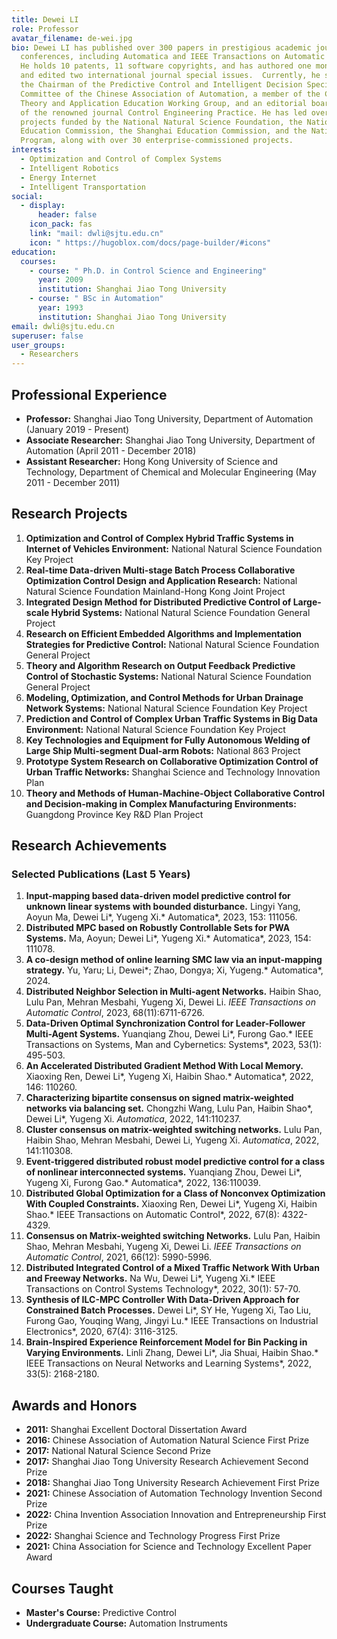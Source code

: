 ```yaml
---
title: Dewei LI
role: Professor
avatar_filename: de-wei.jpg
bio: Dewei LI has published over 300 papers in prestigious academic journals and
  conferences, including Automatica and IEEE Transactions on Automatic Control.
  He holds 10 patents, 11 software copyrights, and has authored one monograph
  and edited two international journal special issues.  Currently, he serves as
  the Chairman of the Predictive Control and Intelligent Decision Special
  Committee of the Chinese Association of Automation, a member of the Control
  Theory and Application Education Working Group, and an editorial board member
  of the renowned journal Control Engineering Practice. He has led over 20
  projects funded by the National Natural Science Foundation, the National
  Education Commission, the Shanghai Education Commission, and the National 863
  Program, along with over 30 enterprise-commissioned projects.
interests:
  - Optimization and Control of Complex Systems
  - Intelligent Robotics
  - Energy Internet
  - Intelligent Transportation
social:
  - display:
      header: false
    icon_pack: fas
    link: "mail: dwli@sjtu.edu.cn"
    icon: " https://hugoblox.com/docs/page-builder/#icons"
education:
  courses:
    - course: " Ph.D. in Control Science and Engineering"
      year: 2009
      institution: Shanghai Jiao Tong University
    - course: " BSc in Automation"
      year: 1993
      institution: Shanghai Jiao Tong University
email: dwli@sjtu.edu.cn
superuser: false
user_groups:
  - Researchers
---
```

## Professional Experience

* **Professor:** Shanghai Jiao Tong University, Department of Automation (January 2019 - Present)
* **Associate Researcher:** Shanghai Jiao Tong University, Department of Automation (April 2011 - December 2018)
* **Assistant Researcher:** Hong Kong University of Science and Technology, Department of Chemical and Molecular Engineering (May 2011 - December 2011)

## Research Projects

1. **Optimization and Control of Complex Hybrid Traffic Systems in Internet of Vehicles Environment:** National Natural Science Foundation Key Project
2. **Real-time Data-driven Multi-stage Batch Process Collaborative Optimization Control Design and Application Research:** National Natural Science Foundation Mainland-Hong Kong Joint Project
3. **Integrated Design Method for Distributed Predictive Control of Large-scale Hybrid Systems:** National Natural Science Foundation General Project
4. **Research on Efficient Embedded Algorithms and Implementation Strategies for Predictive Control:** National Natural Science Foundation General Project
5. **Theory and Algorithm Research on Output Feedback Predictive Control of Stochastic Systems:** National Natural Science Foundation General Project
6. **Modeling, Optimization, and Control Methods for Urban Drainage Network Systems:** National Natural Science Foundation Key Project
7. **Prediction and Control of Complex Urban Traffic Systems in Big Data Environment:** National Natural Science Foundation Key Project
8. **Key Technologies and Equipment for Fully Autonomous Welding of Large Ship Multi-segment Dual-arm Robots:** National 863 Project
9. **Prototype System Research on Collaborative Optimization Control of Urban Traffic Networks:** Shanghai Science and Technology Innovation Plan
10. **Theory and Methods of Human-Machine-Object Collaborative Control and Decision-making in Complex Manufacturing Environments:** Guangdong Province Key R&D Plan Project

## Research Achievements

### Selected Publications (Last 5 Years)

1. **Input-mapping based data-driven model predictive control for unknown linear systems with bounded disturbance.** Lingyi Yang, Aoyun Ma, Dewei Li*, Yugeng Xi.* Automatica*, 2023, 153: 111056.
2. **Distributed MPC based on Robustly Controllable Sets for PWA Systems.** Ma, Aoyun; Dewei Li*, Yugeng Xi.* Automatica*, 2023, 154: 111078.
3. **A co-design method of online learning SMC law via an input-mapping strategy.** Yu, Yaru; Li, Dewei*; Zhao, Dongya; Xi, Yugeng.* Automatica*, 2024.
4. **Distributed Neighbor Selection in Multi-agent Networks.** Haibin Shao, Lulu Pan, Mehran Mesbahi, Yugeng Xi, Dewei Li. *IEEE Transactions on Automatic Control*, 2023, 68(11):6711-6726.
5. **Data-Driven Optimal Synchronization Control for Leader-Follower Multi-Agent Systems.** Yuanqiang Zhou, Dewei Li*, Furong Gao.* IEEE Transactions on Systems, Man and Cybernetics: Systems*, 2023, 53(1): 495-503.
6. **An Accelerated Distributed Gradient Method With Local Memory.** Xiaoxing Ren, Dewei Li*, Yugeng Xi, Haibin Shao.* Automatica*, 2022, 146: 110260.
7. **Characterizing bipartite consensus on signed matrix-weighted networks via balancing set.** Chongzhi Wang, Lulu Pan, Haibin Shao\*, Dewei Li\*, Yugeng Xi. *Automatica*, 2022, 141:110237.
8. **Cluster consensus on matrix-weighted switching networks.** Lulu Pan, Haibin Shao, Mehran Mesbahi, Dewei Li, Yugeng Xi. *Automatica*, 2022, 141:110308.
9. **Event-triggered distributed robust model predictive control for a class of nonlinear interconnected systems.** Yuanqiang Zhou, Dewei Li*, Yugeng Xi, Furong Gao.* Automatica*, 2022, 136:110039.
10. **Distributed Global Optimization for a Class of Nonconvex Optimization With Coupled Constraints.** Xiaoxing Ren, Dewei Li*, Yugeng Xi, Haibin Shao.* IEEE Transactions on Automatic Control*, 2022, 67(8): 4322-4329.
11. **Consensus on Matrix-weighted switching Networks.** Lulu Pan, Haibin Shao, Mehran Mesbahi, Yugeng Xi, Dewei Li. *IEEE Transactions on Automatic Control*, 2021, 66(12): 5990-5996.
12. **Distributed Integrated Control of a Mixed Traffic Network With Urban and Freeway Networks.** Na Wu, Dewei Li*, Yugeng Xi.* IEEE Transactions on Control Systems Technology*, 2022, 30(1): 57-70.
13. **Synthesis of ILC-MPC Controller With Data-Driven Approach for Constrained Batch Processes.** Dewei Li*, SY He, Yugeng Xi, Tao Liu, Furong Gao, Youqing Wang, Jingyi Lu.* IEEE Transactions on Industrial Electronics*, 2020, 67(4): 3116-3125.
14. **Brain-Inspired Experience Reinforcement Model for Bin Packing in Varying Environments.** Linli Zhang, Dewei Li*, Jia Shuai, Haibin Shao.* IEEE Transactions on Neural Networks and Learning Systems*, 2022, 33(5): 2168-2180.

## Awards and Honors

* **2011:** Shanghai Excellent Doctoral Dissertation Award
* **2016:** Chinese Association of Automation Natural Science First Prize
* **2017:** National Natural Science Second Prize
* **2017:** Shanghai Jiao Tong University Research Achievement Second Prize
* **2018:** Shanghai Jiao Tong University Research Achievement First Prize
* **2021:** Chinese Association of Automation Technology Invention Second Prize
* **2022:** China Invention Association Innovation and Entrepreneurship First Prize
* **2022:** Shanghai Science and Technology Progress First Prize
* **2021:** China Association for Science and Technology Excellent Paper Award

## Courses Taught

* **Master's Course:** Predictive Control
* **Undergraduate Course:** Automation Instruments
